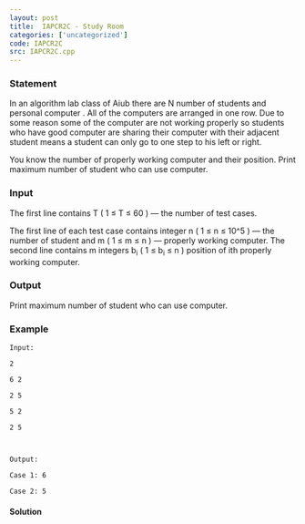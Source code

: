 ```yaml
---
layout: post
title:  IAPCR2C - Study Room
categories: ['uncategorized']
code: IAPCR2C
src: IAPCR2C.cpp
---
```


### **Statement**

In an algorithm lab class of Aiub there are N number of students and personal
computer . All of the computers are arranged in one row. Due to some reason
some of the computer are not working properly so students who have good
computer are sharing their computer with their adjacent student means a
student can only go to one step to his left or right.

You know the number of properly working computer and their position. Print
maximum number of student who can use computer.

### Input

The first line contains T ( 1 ≤ T ≤ 60 ) — the number of test cases.

The first line of each test case contains integer n ( 1 ≤ n ≤ 10^5 ) — the
number of student and m ( 1 ≤ m ≤ n ) — properly working computer. The second
line contains m integers b<sub>i</sub> ( 1 ≤ b<sub>i</sub> ≤ n )
position of ith properly working computer.

### Output

Print maximum number of student who can use computer.

### Example

    
    
    Input:
    2
    6 2
    2 5
    5 2
    2 5
    
    Output:
    Case 1: 6
    Case 2: 5
    



#### **Solution**



